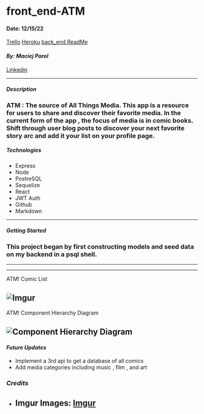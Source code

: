 # front_end-ATM

#### Date: 12/15/22

[Trello](https://trello.com/b/m0Nc9GcM/capstone-project-atm)
[Heroku](https://help-front-end.herokuapp.com/)
[back_end ReadMe](https://github.com/Codetitude/back_end-ATM)

#### **_By: Maciej Parol_**

[Linkedin](https://www.linkedin.com/in/maciej-parol-/)

---

##### **_Description_**

### ATM : The source of All Things Media. This app is a resource for users to share and discover their favorite media. In the current form of the app , the focus of media is in comic books. Shift through user blog posts to discover your next favorite story arc and add it your list on your profile page.

##### **_Technologies_**

- Express
- Node
- PostreSQL
- Sequelize
- React
- JWT Auth
- Github
- Markdown

---

##### **_Getting Started_**

### This project began by first constructing models and seed data on my backend in a psql shell.

---

---

<figcaption>ATM! Comic List</figcaption>

## ![Imgur](https://i.imgur.com/MBNbMsWl.jpg)

<figcaption>ATM! Component Hierarchy Diagram</figcaption>

## ![Component Hierarchy Diagram](https://i.imgur.com/8Yd7Oeh.jpg)

#### **_Future Updates_**

- Implement a 3rd api to get a database of all comics
- Add media categories including music , film , and art

### **_Credits_**

- ## Imgur Images: [Imgur](https://imgur.com)
